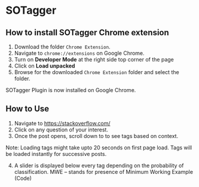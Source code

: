 # SOTagger

## How to install SOTagger Chrome extension

1. Download the folder `Chrome Extension`.
2. Navigate to `chrome://extensions` on Google Chrome.
3. Turn on **Developer Mode** at the right side top corner of the page
4. Click on **Load unpacked** 
5. Browse for the downloaded `Chrome Extension` folder and select the folder.

SOTagger Plugin is now installed on Google Chrome.

## How to Use

1. Navigate to https://stackoverflow.com/
2. Click on any question of your interest.
3. Once the post opens, scroll down to to see tags based on context.

Note: Loading tags might take upto 20 seconds on first page load. Tags will be loaded instantly for successive posts.

4. A slider is displayed below every tag depending on the probability of classification.
   MWE – stands for presence of Minimum Working Example (Code)
